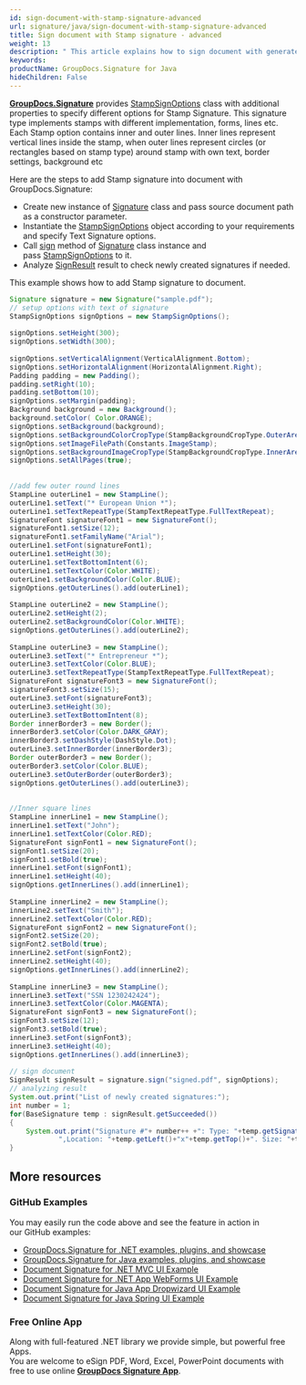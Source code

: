 ```yaml
---
id: sign-document-with-stamp-signature-advanced
url: signature/java/sign-document-with-stamp-signature-advanced
title: Sign document with Stamp signature - advanced
weight: 13
description: " This article explains how to sign document with generated Stamp electronic signatures using advanced options with GroupDocs.Signature API."
keywords: 
productName: GroupDocs.Signature for Java
hideChildren: False
---
```

[**GroupDocs.Signature**](https://products.groupdocs.com/signature/java) provides [StampSignOptions](https://apireference.groupdocs.com/java/signature/com.groupdocs.signature.options.sign/StampSignOptions) class with additional properties to specify different options for Stamp Signature. This signature type implements stamps with different implementation, forms, lines etc. Each Stamp option contains inner and outer lines. Inner lines represent vertical lines inside the stamp, when outer lines represent circles (or rectangles based on stamp type) around stamp with own text, border settings, background etc

Here are the steps to add Stamp signature into document with GroupDocs.Signature:

*   Create new instance of [Signature](https://apireference.groupdocs.com/java/signature/com.groupdocs.signature/Signature) class and pass source document path as a constructor parameter.    
*   Instantiate the [StampSignOptions](https://apireference.groupdocs.com/java/signature/com.groupdocs.signature.options.sign/StampSignOptions) object according to your requirements and specify Text Signature options.    
*   Call [sign](https://apireference.groupdocs.com/java/signature/com.groupdocs.signature/Signature#sign(java.io.OutputStream,%20com.groupdocs.signature.options.sign.SignOptions)) method of [Signature](https://apireference.groupdocs.com/java/signature/com.groupdocs.signature/Signature) class instance and pass [StampSignOptions](https://apireference.groupdocs.com/java/signature/com.groupdocs.signature.options.sign/StampSignOptions) to it.    
*   Analyze [SignResult](https://apireference.groupdocs.com/java/signature/com.groupdocs.signature.domain/SignResult) result to check newly created signatures if needed.
    

This example shows how to add Stamp signature to document.

```java
Signature signature = new Signature("sample.pdf");
// setup options with text of signature
StampSignOptions signOptions = new StampSignOptions();
 
signOptions.setHeight(300);
signOptions.setWidth(300);
 
signOptions.setVerticalAlignment(VerticalAlignment.Bottom);
signOptions.setHorizontalAlignment(HorizontalAlignment.Right);
Padding padding = new Padding();
padding.setRight(10);
padding.setBottom(10);
signOptions.setMargin(padding);
Background background = new Background();
background.setColor( Color.ORANGE);
signOptions.setBackground(background);
signOptions.setBackgroundColorCropType(StampBackgroundCropType.OuterArea);
signOptions.setImageFilePath(Constants.ImageStamp);
signOptions.setBackgroundImageCropType(StampBackgroundCropType.InnerArea);
signOptions.setAllPages(true);
 
 
//add few outer round lines
StampLine outerLine1 = new StampLine();
outerLine1.setText("* European Union *");
outerLine1.setTextRepeatType(StampTextRepeatType.FullTextRepeat);
SignatureFont signatureFont1 = new SignatureFont();
signatureFont1.setSize(12);
signatureFont1.setFamilyName("Arial");
outerLine1.setFont(signatureFont1);
outerLine1.setHeight(30);
outerLine1.setTextBottomIntent(6);
outerLine1.setTextColor(Color.WHITE);
outerLine1.setBackgroundColor(Color.BLUE);
signOptions.getOuterLines().add(outerLine1);
 
StampLine outerLine2 = new StampLine();
outerLine2.setHeight(2);
outerLine2.setBackgroundColor(Color.WHITE);
signOptions.getOuterLines().add(outerLine2);
 
StampLine outerLine3 = new StampLine();
outerLine3.setText("* Entrepreneur *");
outerLine3.setTextColor(Color.BLUE);
outerLine3.setTextRepeatType(StampTextRepeatType.FullTextRepeat);
SignatureFont signatureFont3 = new SignatureFont();
signatureFont3.setSize(15);
outerLine3.setFont(signatureFont3);
outerLine3.setHeight(30);
outerLine3.setTextBottomIntent(8);
Border innerBorder3 = new Border();
innerBorder3.setColor(Color.DARK_GRAY);
innerBorder3.setDashStyle(DashStyle.Dot);
outerLine3.setInnerBorder(innerBorder3);
Border outerBorder3 = new Border();
outerBorder3.setColor(Color.BLUE);
outerLine3.setOuterBorder(outerBorder3);
signOptions.getOuterLines().add(outerLine3);
 
 
//Inner square lines
StampLine innerLine1 = new StampLine();
innerLine1.setText("John");
innerLine1.setTextColor(Color.RED);
SignatureFont signFont1 = new SignatureFont();
signFont1.setSize(20);
signFont1.setBold(true);
innerLine1.setFont(signFont1);
innerLine1.setHeight(40);
signOptions.getInnerLines().add(innerLine1);
 
StampLine innerLine2 = new StampLine();
innerLine2.setText("Smith");
innerLine2.setTextColor(Color.RED);
SignatureFont signFont2 = new SignatureFont();
signFont2.setSize(20);
signFont2.setBold(true);
innerLine2.setFont(signFont2);
innerLine2.setHeight(40);
signOptions.getInnerLines().add(innerLine2);
 
StampLine innerLine3 = new StampLine();
innerLine3.setText("SSN 1230242424");
innerLine3.setTextColor(Color.MAGENTA);
SignatureFont signFont3 = new SignatureFont();
signFont3.setSize(12);
signFont3.setBold(true);
innerLine3.setFont(signFont3);
innerLine3.setHeight(40);
signOptions.getInnerLines().add(innerLine3);
 
// sign document
SignResult signResult = signature.sign("signed.pdf", signOptions);
// analyzing result
System.out.print("List of newly created signatures:");
int number = 1;
for(BaseSignature temp : signResult.getSucceeded())
{
    System.out.print("Signature #"+ number++ +": Type: "+temp.getSignatureType()+" Id:"+temp.getSignatureId()+
            ",Location: "+temp.getLeft()+"x"+temp.getTop()+". Size: "+temp.getWidth()+"x"+temp.getHeight());
}
```

## More resources

### GitHub Examples 

You may easily run the code above and see the feature in action in our GitHub examples:

*   [GroupDocs.Signature for .NET examples, plugins, and showcase](https://github.com/groupdocs-signature/GroupDocs.Signature-for-.NET)    
*   [GroupDocs.Signature for Java examples, plugins, and showcase](https://github.com/groupdocs-signature/GroupDocs.Signature-for-Java)    
*   [Document Signature for .NET MVC UI Example](https://github.com/groupdocs-signature/GroupDocs.Signature-for-.NET-MVC)    
*   [Document Signature for .NET App WebForms UI Example](https://github.com/groupdocs-signature/GroupDocs.Signature-for-.NET-WebForms)    
*   [Document Signature for Java App Dropwizard UI Example](https://github.com/groupdocs-signature/GroupDocs.Signature-for-Java-Dropwizard)   
*   [Document Signature for Java Spring UI Example](https://github.com/groupdocs-signature/GroupDocs.Signature-for-Java-Spring)
    

### Free Online App 

Along with full-featured .NET library we provide simple, but powerful free Apps.  
You are welcome to eSign PDF, Word, Excel, PowerPoint documents with free to use online **[GroupDocs Signature App](https://products.groupdocs.app/signature)**.
